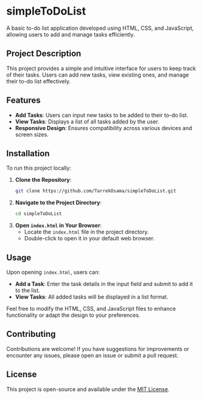 # simpleToDoList

A basic to-do list application developed using HTML, CSS, and JavaScript, allowing users to add and manage tasks efficiently.

## Project Description

This project provides a simple and intuitive interface for users to keep track of their tasks. Users can add new tasks, view existing ones, and manage their to-do list effectively.

## Features

- **Add Tasks**: Users can input new tasks to be added to their to-do list.
- **View Tasks**: Displays a list of all tasks added by the user.
- **Responsive Design**: Ensures compatibility across various devices and screen sizes.

## Installation

To run this project locally:

1. **Clone the Repository**:
   ```bash
   git clone https://github.com/TarrekOsama/simpleToDoList.git
   ```
2. **Navigate to the Project Directory**:
   ```bash
   cd simpleToDoList
   ```
3. **Open `index.html` in Your Browser**:
   - Locate the `index.html` file in the project directory.
   - Double-click to open it in your default web browser.

## Usage

Upon opening `index.html`, users can:

- **Add a Task**: Enter the task details in the input field and submit to add it to the list.
- **View Tasks**: All added tasks will be displayed in a list format.

Feel free to modify the HTML, CSS, and JavaScript files to enhance functionality or adapt the design to your preferences.

## Contributing

Contributions are welcome! If you have suggestions for improvements or encounter any issues, please open an issue or submit a pull request.

## License

This project is open-source and available under the [MIT License](LICENSE).
